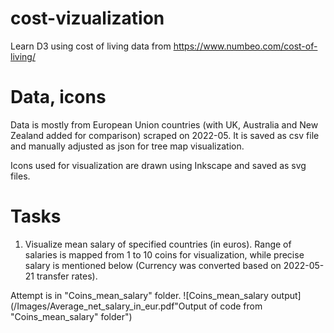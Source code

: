 # cost-vizualization
Learn D3 using cost of living data from https://www.numbeo.com/cost-of-living/

# Data, icons

Data is mostly from European Union countries (with UK, Australia and New Zealand added for comparison) scraped on 2022-05. It is saved as csv file and manually adjusted as json for tree map visualization.

Icons used for visualization are drawn using Inkscape and saved as svg files.

# Tasks

1. Visualize mean salary of specified countries (in euros). Range of salaries is mapped from 1 to 10 coins for visualization, while precise salary is mentioned below (Currency was converted based on 2022-05-21 transfer rates).

Attempt is in "Coins_mean_salary" folder. 
![Coins_mean_salary output](/Images/Average_net_salary_in_eur.pdf"Output of code from "Coins_mean_salary" folder")